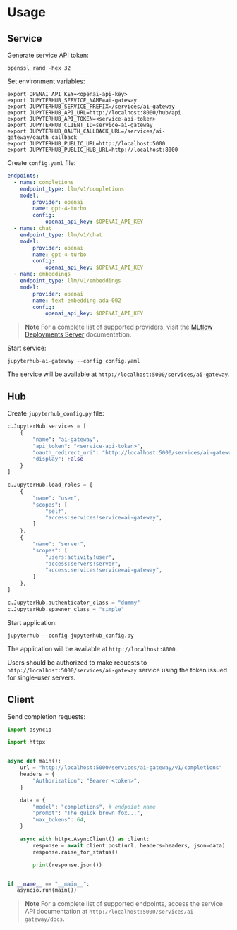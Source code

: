 # Usage

## Service

Generate service API token:

```console
openssl rand -hex 32
```

Set environment variables:

```console
export OPENAI_API_KEY=<openai-api-key>
export JUPYTERHUB_SERVICE_NAME=ai-gateway
export JUPYTERHUB_SERVICE_PREFIX=/services/ai-gateway
export JUPYTERHUB_API_URL=http://localhost:8000/hub/api
export JUPYTERHUB_API_TOKEN=<service-api-token>
export JUPYTERHUB_CLIENT_ID=service-ai-gateway
export JUPYTERHUB_OAUTH_CALLBACK_URL=/services/ai-gateway/oauth_callback
export JUPYTERHUB_PUBLIC_URL=http://localhost:5000
export JUPYTERHUB_PUBLIC_HUB_URL=http://localhost:8000
```

Create `config.yaml` file:

```yaml
endpoints:
  - name: completions
    endpoint_type: llm/v1/completions
    model:
        provider: openai
        name: gpt-4-turbo
        config:
            openai_api_key: $OPENAI_API_KEY
  - name: chat
    endpoint_type: llm/v1/chat
    model:
        provider: openai
        name: gpt-4-turbo
        config:
            openai_api_key: $OPENAI_API_KEY
  - name: embeddings
    endpoint_type: llm/v1/embeddings
    model:
        provider: openai
        name: text-embedding-ada-002
        config:
            openai_api_key: $OPENAI_API_KEY
```

> **Note** For a complete list of supported providers, visit the [MLflow Deployments Server](https://mlflow.org/docs/latest/llms/deployments/index.html#supported-provider-models) documentation.

Start service:

```console
jupyterhub-ai-gateway --config config.yaml
```

The service will be available at `http://localhost:5000/services/ai-gateway`.

## Hub

Create `jupyterhub_config.py` file:

```python
c.JupyterHub.services = [
    {
        "name": "ai-gateway",
        "api_token": "<service-api-token>",
        "oauth_redirect_uri": "http://localhost:5000/services/ai-gateway/oauth_callback",
        "display": False
    }
]

c.JupyterHub.load_roles = [
    {
        "name": "user",
        "scopes": [
            "self",
            "access:services!service=ai-gateway",
        ]
    },
    {
        "name": "server",
        "scopes": [
            "users:activity!user",
            "access:servers!server",
            "access:services!service=ai-gateway",
        ]
    },
]

c.JupyterHub.authenticator_class = "dummy"
c.JupyterHub.spawner_class = "simple"
```

Start application:

```console
jupyterhub --config jupyterhub_config.py
```

The application will be available at `http://localhost:8000`.

Users should be authorized to make requests to `http://localhost:5000/services/ai-gateway` service using the token issued for single-user servers.

## Client

Send completion requests:

```python
import asyncio

import httpx


async def main():
    url = "http://localhost:5000/services/ai-gateway/v1/completions"
    headers = {
        "Authorization": "Bearer <token>",
    }

    data = {
        "model": "completions", # endpoint name
        "prompt": "The quick brown fox...",
        "max_tokens": 64,
    }

    async with httpx.AsyncClient() as client:
        response = await client.post(url, headers=headers, json=data)
        response.raise_for_status()

        print(response.json())


if __name__ == "__main__":
   asyncio.run(main())
```

> **Note** For a complete list of supported endpoints, access the service API documentation at `http://localhost:5000/services/ai-gateway/docs`.
